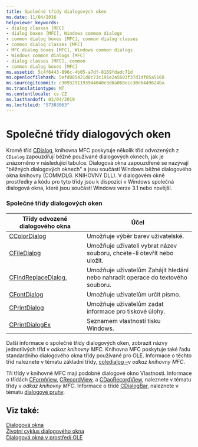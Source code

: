 ```yaml
---
title: Společné třídy dialogových oken
ms.date: 11/04/2016
helpviewer_keywords:
- dialog classes [MFC]
- dialog boxes [MFC], Windows common dialogs
- common dialog boxes [MFC], common dialog classes
- common dialog classes [MFC]
- MFC dialog boxes [MFC], Windows common dialogs
- Windows common dialogs [MFC]
- dialog classes [MFC], common
- common dialog boxes [MFC]
ms.assetid: 5c4f6443-896c-4b05-a7df-8169fdadc71d
ms.openlocfilehash: 5efd885421d8c73c191e2a5603f37d1df85a5168
ms.sourcegitcommit: c3093251193944840e3d0a068ecc30e6449624ba
ms.translationtype: MT
ms.contentlocale: cs-CZ
ms.lasthandoff: 03/04/2019
ms.locfileid: "57303063"
---
```

# <a name="common-dialog-classes"></a>Společné třídy dialogových oken

Kromě tříd [CDialog](../mfc/reference/cdialog-class.md), knihovna MFC poskytuje několik tříd odvozených z `CDialog` zapouzdřují běžně používané dialogových oknech, jak je znázorněno v následující tabulce. Dialogová okna zapouzdřené se nazývají "běžných dialogových oknech" a jsou součástí Windows běžné dialogového okna knihovny (COMMDLG. KNIHOVNY DLL). V dialogovém okně prostředky a kódu pro tyto třídy jsou k dispozici v Windows společná dialogová okna, které jsou součástí Windows verze 3.1 nebo novější.

### <a name="common-dialog-classes"></a>Společné třídy dialogových oken

|Třídy odvozené dialogového okna|Účel|
|--------------------------|-------------|
|[CColorDialog](../mfc/reference/ccolordialog-class.md)|Umožňuje výběr barev uživatelské.|
|[CFileDialog](../mfc/reference/cfiledialog-class.md)|Umožňuje uživateli vybrat název souboru, chcete-li otevřít nebo uložit.|
|[CFindReplaceDialog.](../mfc/reference/cfindreplacedialog-class.md)|Umožňuje uživatelům Zahájit hledání nebo nahradit operace do textového souboru.|
|[CFontDialog](../mfc/reference/cfontdialog-class.md)|Umožňuje uživatelům určit písmo.|
|[CPrintDialog](../mfc/reference/cprintdialog-class.md)|Umožňuje uživatelům zadat informace pro tiskové úlohy.|
|[CPrintDialogEx](../mfc/reference/cprintdialogex-class.md)|Seznamem vlastností tisku Windows.|

Další informace o společné třídy dialogových oken, zobrazit názvy jednotlivých tříd v *odkaz knihovny MFC*. Knihovna MFC poskytuje také řadu standardního dialogového okna třídy používané pro OLE. Informace o těchto tříd naleznete v tématu základní třídy, [coledialog –](../mfc/reference/coledialog-class.md)v *odkaz knihovny MFC*.

Tři třídy v knihovně MFC mají podobné dialogové okno Vlastnosti. Informace o třídách [CFormView](../mfc/reference/cformview-class.md), [CRecordView](../mfc/reference/crecordview-class.md), a [CDaoRecordView](../mfc/reference/cdaorecordview-class.md), naleznete v tématu třídy v *odkaz knihovny MFC*. Informace o třídě [CDialogBar](../mfc/reference/cdialogbar-class.md), naleznete v tématu [dialogové pruhy](../mfc/dialog-bars.md).

## <a name="see-also"></a>Viz také:

[Dialogová okna](../mfc/dialog-boxes.md)<br/>
[Životní cyklus dialogového okna](../mfc/life-cycle-of-a-dialog-box.md)<br/>
[Dialogová okna v prostředí OLE](../mfc/dialog-boxes-in-ole.md)
